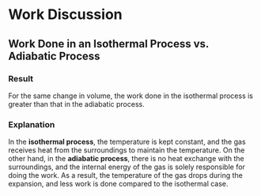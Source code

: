 # Work Discussion

## Work Done in an Isothermal Process vs. Adiabatic Process

### Result
For the same change in volume, the work done in the isothermal process is greater than that in the adiabatic process. 

### Explanation
In the **isothermal process**, the temperature is kept constant, and the gas receives heat from the surroundings to maintain the temperature. On the other hand, in the **adiabatic process**, there is no heat exchange with the surroundings, and the internal energy of the gas is solely responsible for doing the work. As a result, the temperature of the gas drops during the expansion, and less work is done compared to the isothermal case.